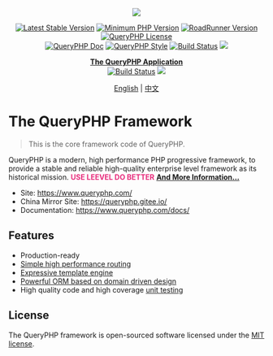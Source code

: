 <p align="center">
  <a href="https://queryphp.com">
    <img src="https://www.queryphp.com/hero-old.png" />
  </a>
</p>

<p align="center">
  <a href='https://packagist.org/packages/hunzhiwange/framework'><img src='http://img.shields.io/packagist/v/hunzhiwange/framework.svg' alt='Latest Stable Version' /></a> 
  <a href="https://php.net"><img src="https://img.shields.io/badge/PHP-%3E%3D%208.1.0-8892BF.svg" alt="Minimum PHP Version"></a>
  <a href="https://github.com/spiral/roadrunner"><img alt="RoadRunner Version" src="https://img.shields.io/badge/RoadRunner-%3E=2.12.1-brightgreen.svg" /></a>
  <a href="http://opensource.org/licenses/MIT">
    <img alt="QueryPHP License" src="https://poser.pugx.org/hunzhiwange/framework/license.svg" /></a>
  <br />
  <a href='https://www.queryphp.com/docs/'><img src='https://img.shields.io/badge/docs-passing-green.svg?maxAge=2592000' alt='QueryPHP Doc' /></a>
  <a href='https://github.com/hunzhiwange/queryphp/blob/master/.php-cs-fixer.dist.php'><img src='https://img.shields.io/badge/style-passing-green.svg?maxAge=2592000' alt='QueryPHP Style' /></a>
  <a href="https://github.com/hunzhiwange/framework/actions">
    <img alt="Build Status" src="https://github.com/hunzhiwange/framework/workflows/tests/badge.svg" /></a>
  <a href="https://codecov.io/gh/hunzhiwange/framework">
    <img src="https://codecov.io/gh/hunzhiwange/framework/branch/master/graph/badge.svg?token=GMWV1X9F7T"/>
  </a>
</p>

<p align="center">
  <a href="https://github.com/hunzhiwange/queryphp"><b>The QueryPHP Application</b></a>
  <br />
  <a href="https://github.com/hunzhiwange/queryphp/actions">
    <img alt="Build Status" src="https://github.com/hunzhiwange/queryphp/workflows/tests/badge.svg" /></a>
  <a href="https://codecov.io/gh/hunzhiwange/queryphp">
    <img src="https://codecov.io/gh/hunzhiwange/queryphp/branch/master/graph/badge.svg?token=D4WV1IC2R3"/>
  </a>
</p>

<p align="center">
    <a href="./README.md">English</a> | <a href="./README-zh-CN.md">中文</a>
</p>

# The QueryPHP Framework

> This is the core framework code of QueryPHP.

QueryPHP is a modern, high performance PHP progressive framework, to provide a stable and reliable high-quality enterprise level framework as its historical mission. **<span style="color:#e82e7d;">USE LEEVEL DO BETTER</span>** **[And More Information...](MORE.md)**

* Site: <https://www.queryphp.com/>
* China Mirror Site: <https://queryphp.gitee.io/>
* Documentation: <https://www.queryphp.com/docs/>

## Features

- Production-ready
- [Simple high performance routing](https://www.queryphp.com/docs/router/)
- [Expressive template engine](https://www.queryphp.com/docs/template/)
- [Powerful ORM based on domain driven design](https://www.queryphp.com/docs/database/)
- High quality code and high coverage [unit testing](https://github.com/hunzhiwange/framework/tree/master/tests)

## License

The QueryPHP framework is open-sourced software licensed under the [MIT license](http://opensource.org/licenses/MIT).
